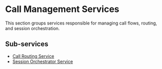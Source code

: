 # Call Management Services

This section groups services responsible for managing call flows, routing, and session orchestration.

## Sub-services

*   [Call Routing Service](./call_routing_service/README.md)
*   [Session Orchestrator Service](./session_orchestrator_service/README.md)
